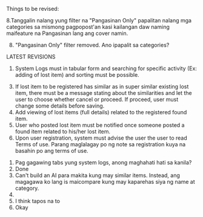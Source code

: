 Things to be revised:

<!-- 7.Dapat may notification din ang user para kung sakaling may magcomment po, alam niya po. -->
8.Tanggalin nalang yung filter na "Pangasinan Only" papalitan nalang mga categories sa mismong pagpopost'an kasi kailangan daw naming maifeature na Pangasinan lang ang cover namin.

<!-- 15. Add Time Lost in fields -->

<!-- 7) Okay -->
8) "Pangasinan Only" filter removed. Ano ipapalit sa categories?


<!-- Fix registration error bug -->

LATEST REVISIONS

1.	System Logs must in tabular form and searching for specific activity (Ex: adding of lost item) and sorting must be possible.
<!-- 2.	Remove “others” from the lost item category. -->
3.	If lost item to be registered has similar as in super similar existing lost item, there must be a message stating about the similarities and let the user to choose whether cancel or proceed. If proceed, user must change some details before saving.
4.	Add viewing of lost items (full details) related to the registered found item.
5.	User who posted lost item must be notified once someone posted a found item related to his/her lost item.
6.	Upon user registration, system must advise the user the user to read Terms of use.
Parang maglalagay po ng note sa registration kuya na basahin po ang terms of use.

1) Pag gagawing tabs yung system logs, anong maghahati hati sa kanila?
2) Done
3) Can't build an AI para makita kung may similar items. Instead, ang magagawa ko lang is maicompare kung may kaparehas siya ng name at category.
4) 
5) I think tapos na to
6) Okay